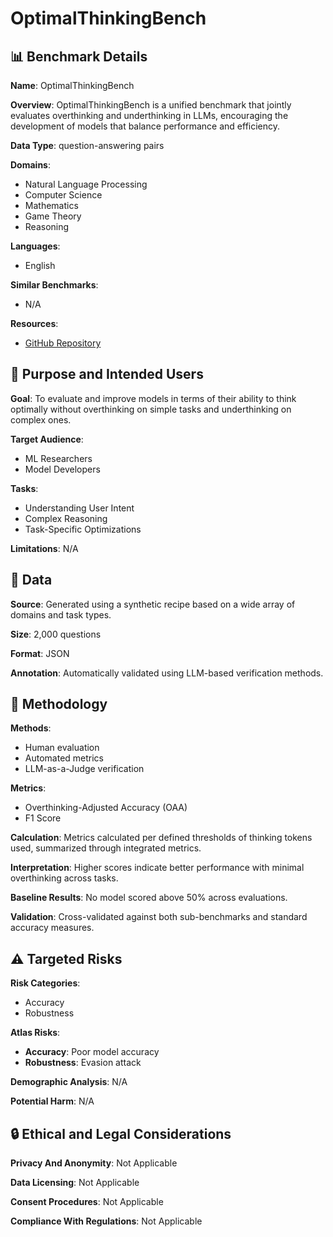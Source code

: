 # OptimalThinkingBench

## 📊 Benchmark Details

**Name**: OptimalThinkingBench

**Overview**: OptimalThinkingBench is a unified benchmark that jointly evaluates overthinking and underthinking in LLMs, encouraging the development of models that balance performance and efficiency.

**Data Type**: question-answering pairs

**Domains**:
- Natural Language Processing
- Computer Science
- Mathematics
- Game Theory
- Reasoning

**Languages**:
- English

**Similar Benchmarks**:
- N/A

**Resources**:
- [GitHub Repository](https://github.com/facebookresearch/RAM/tree/main/projects/otb)

## 🎯 Purpose and Intended Users

**Goal**: To evaluate and improve models in terms of their ability to think optimally without overthinking on simple tasks and underthinking on complex ones.

**Target Audience**:
- ML Researchers
- Model Developers

**Tasks**:
- Understanding User Intent
- Complex Reasoning
- Task-Specific Optimizations

**Limitations**: N/A

## 💾 Data

**Source**: Generated using a synthetic recipe based on a wide array of domains and task types.

**Size**: 2,000 questions

**Format**: JSON

**Annotation**: Automatically validated using LLM-based verification methods.

## 🔬 Methodology

**Methods**:
- Human evaluation
- Automated metrics
- LLM-as-a-Judge verification

**Metrics**:
- Overthinking-Adjusted Accuracy (OAA)
- F1 Score

**Calculation**: Metrics calculated per defined thresholds of thinking tokens used, summarized through integrated metrics.

**Interpretation**: Higher scores indicate better performance with minimal overthinking across tasks.

**Baseline Results**: No model scored above 50% across evaluations.

**Validation**: Cross-validated against both sub-benchmarks and standard accuracy measures.

## ⚠️ Targeted Risks

**Risk Categories**:
- Accuracy
- Robustness

**Atlas Risks**:
- **Accuracy**: Poor model accuracy
- **Robustness**: Evasion attack

**Demographic Analysis**: N/A

**Potential Harm**: N/A

## 🔒 Ethical and Legal Considerations

**Privacy And Anonymity**: Not Applicable

**Data Licensing**: Not Applicable

**Consent Procedures**: Not Applicable

**Compliance With Regulations**: Not Applicable
